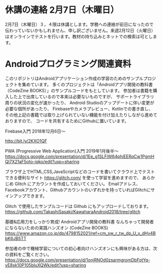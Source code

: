 # 休講の連絡 2月7日（木曜日）

2月7日（木曜日）３，４限は休講とします。学務への連絡が前日になったので伝わっていないかもしれません、申し訳ございません。来週2月12日（火曜日）はオンラインでテストを行います。教材の持ち込みとネットでの検索は可とします。

# Androidプログラミング関連資料

このリポジトリはAndroidアプリケーション作成の学習のためのサンプルプロジェクトを集めています。
多くのプロジェクトは「Androidアプリ開発の教科書（CodeZine BOOKS）」のサンプルコードをもとしています。
参加者は書籍を購入した上で出席しているので本来は必要ないものですが、
サポートライブラリ周りの状況の変化が速かったり、
Android Studioのアップデートに伴い変更が必要な個所があったり、
Firebaseやカメラプレビュー、Kotlinでの書き直し、
その他上記の書籍では取り上げられていない機能を付け加えたりしながら進めておりますので、
コードを共有するためにGithubに置いています。

Firebase入門 2018年12月6日～

http://bit.ly/2KXO1QF

PWA (Progressive Web Application)入門 2019年1月後半～
https://docs.google.com/presentation/d/1Ee_g1SLFiW64phiEERqCw1PgmHQI7X21aF5oto-iqko/edit?usp=sharing

ブラウザ上でHTML,CSS,JavaScriptなどのコードを書いてクラウド上でテストできる便利なサイト
https://glitch.com/ を使って学習を進めますので、
あらかじめ Glitch にアカウントを作成しておいてください。
Emailアドレス、Facebookアカウント、Githubアカウントのいずれかを持っていればGlitchにサインアップできます。

Glitch で使用したサンプルコードは Github にもアップロードしております。
https://github.com/TakashiSasaki/KawaharaAndroid2018/tree/glitch

基礎&応用力をしっかり育成! Androidアプリ開発の教科書 なんちゃって開発者にならないための実践ハンズオン (CodeZine BOOKS) 
https://www.amazon.co.jp/dp/4798152021/ref=cm_sw_r_tw_dp_U_x_dHv4BbK6JB5TT

参加者の中で機械学習についての初心者向けハンズオンにも興味がある方は、次の資料をご覧ください。
https://docs.google.com/presentation/d/1onjRNOd0zsarmgromDbFotYq-vE8sk10P105bluXQWk/edit?usp=sharing
